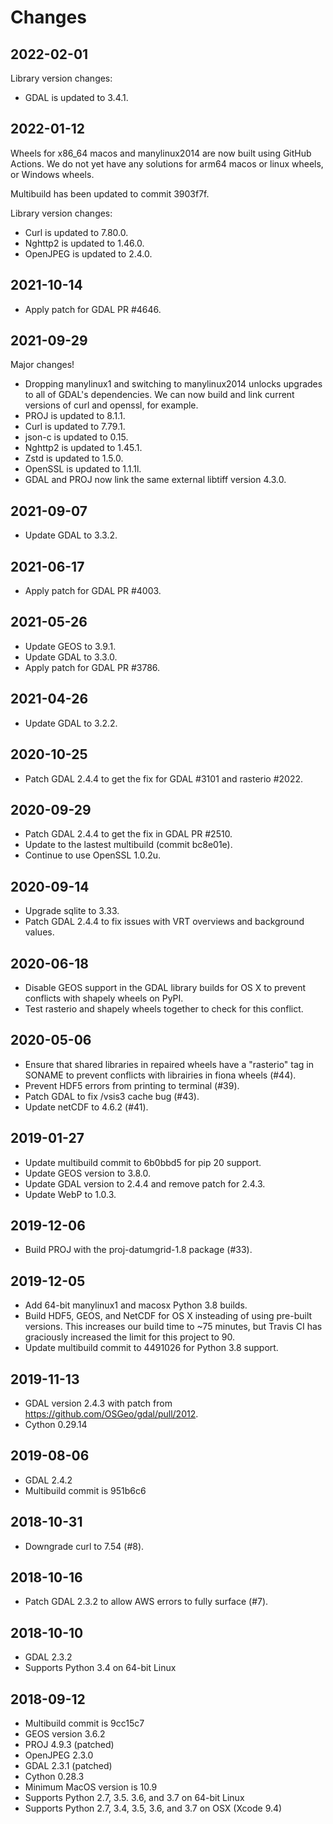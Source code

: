 Changes
=======

## 2022-02-01

Library version changes:

* GDAL is updated to 3.4.1.

## 2022-01-12

Wheels for x86_64 macos and manylinux2014 are now built using GitHub Actions.
We do not yet have any solutions for arm64 macos or linux wheels, or Windows
wheels.

Multibuild has been updated to commit 3903f7f.

Library version changes:

* Curl is updated to 7.80.0.
* Nghttp2 is updated to 1.46.0.
* OpenJPEG is updated to 2.4.0.

## 2021-10-14

* Apply patch for GDAL PR #4646.

## 2021-09-29

Major changes!

* Dropping manylinux1 and switching to manylinux2014 unlocks upgrades to all of
  GDAL's dependencies. We can now build and link current versions of curl and
  openssl, for example.
* PROJ is updated to 8.1.1.
* Curl is updated to 7.79.1.
* json-c is updated to 0.15.
* Nghttp2 is updated to 1.45.1.
* Zstd is updated to 1.5.0.
* OpenSSL is updated to 1.1.1l.
* GDAL and PROJ now link the same external libtiff version 4.3.0.

## 2021-09-07

* Update GDAL to 3.3.2.

## 2021-06-17

* Apply patch for GDAL PR #4003.

## 2021-05-26

* Update GEOS to 3.9.1.
* Update GDAL to 3.3.0.
* Apply patch for GDAL PR #3786.

## 2021-04-26

* Update GDAL to 3.2.2.

## 2020-10-25

* Patch GDAL 2.4.4 to get the fix for GDAL #3101 and rasterio #2022.

## 2020-09-29

* Patch GDAL 2.4.4 to get the fix in GDAL PR #2510.
* Update to the lastest multibuild (commit bc8e01e).
* Continue to use OpenSSL 1.0.2u.

## 2020-09-14

* Upgrade sqlite to 3.33.
* Patch GDAL 2.4.4 to fix issues with VRT overviews and background values.

## 2020-06-18

* Disable GEOS support in the GDAL library builds for OS X to prevent conflicts
  with shapely wheels on PyPI.
* Test rasterio and shapely wheels together to check for this conflict.

## 2020-05-06

* Ensure that shared libraries in repaired wheels have a "rasterio" tag in
  SONAME to prevent conflicts with librairies in fiona wheels (#44).
* Prevent HDF5 errors from printing to terminal (#39).
* Patch GDAL to fix /vsis3 cache bug (#43).
* Update netCDF to 4.6.2 (#41).

## 2019-01-27

* Update multibuild commit to 6b0bbd5 for pip 20 support.
* Update GEOS version to 3.8.0.
* Update GDAL version to 2.4.4 and remove patch for 2.4.3.
* Update WebP to 1.0.3.

## 2019-12-06

* Build PROJ with the proj-datumgrid-1.8 package (#33).

## 2019-12-05

* Add 64-bit manylinux1 and macosx Python 3.8 builds.
* Build HDF5, GEOS, and NetCDF for OS X insteading of using pre-built versions.
  This increases our build time to ~75 minutes, but Travis CI has graciously
  increased the limit for this project to 90.
* Update multibuild commit to 4491026 for Python 3.8 support.

## 2019-11-13

* GDAL version 2.4.3 with patch from https://github.com/OSGeo/gdal/pull/2012.
* Cython 0.29.14

## 2019-08-06

* GDAL 2.4.2
* Multibuild commit is 951b6c6

## 2018-10-31

* Downgrade curl to 7.54 (#8).

## 2018-10-16

* Patch GDAL 2.3.2 to allow AWS errors to fully surface (#7).

## 2018-10-10

* GDAL 2.3.2
* Supports Python 3.4 on 64-bit Linux

## 2018-09-12

* Multibuild commit is 9cc15c7
* GEOS version 3.6.2
* PROJ 4.9.3 (patched)
* OpenJPEG 2.3.0
* GDAL 2.3.1 (patched)
* Cython 0.28.3
* Minimum MacOS version is 10.9
* Supports Python 2.7, 3.5. 3.6, and 3.7 on 64-bit Linux
* Supports Python 2.7, 3.4, 3.5, 3.6, and 3.7 on OSX (Xcode 9.4)
